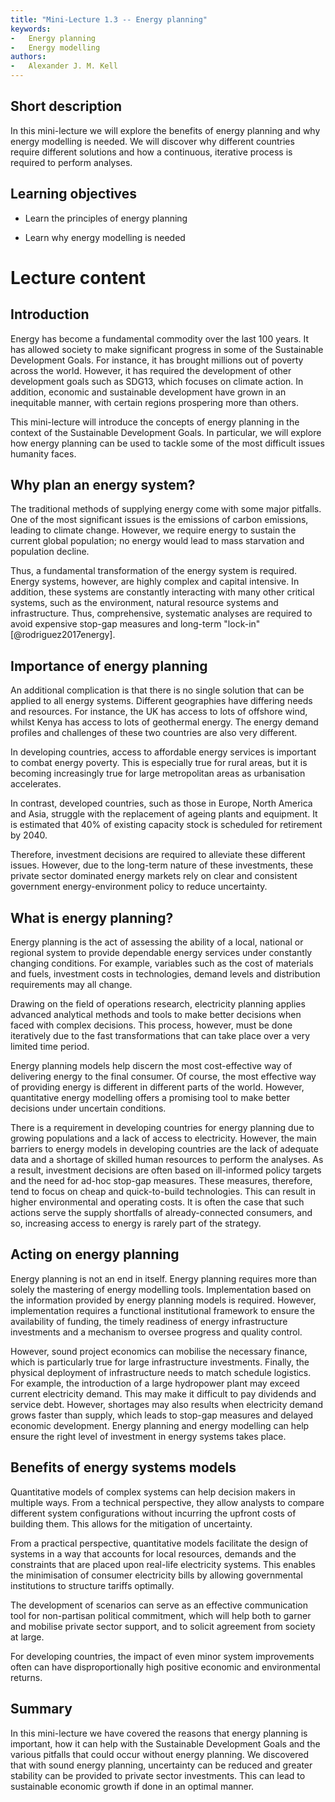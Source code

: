```yaml
---
title: "Mini-Lecture 1.3 -- Energy planning"
keywords:
-   Energy planning
-   Energy modelling
authors:
-   Alexander J. M. Kell
---
```


## Short description

In this mini-lecture we will explore the benefits of energy planning and why energy modelling is needed. We will discover why different countries require different solutions and how a continuous, iterative process is required to perform analyses.

## Learning objectives

- Learn the principles of energy planning

- Learn why energy modelling is needed

# Lecture content

## Introduction

Energy has become a fundamental commodity over the last 100 years. It has allowed society to make significant progress in some of the Sustainable Development Goals. For instance, it has brought millions out of poverty across the world. However, it has required the development of other development goals such as SDG13, which focuses on climate action. In addition, economic and sustainable development have grown in an inequitable manner, with certain regions prospering more than others.

This mini-lecture will introduce the concepts of energy planning in the context of the Sustainable Development Goals. In particular, we will explore how energy planning can be used to tackle some of the most difficult issues humanity faces.

## Why plan an energy system?

The traditional methods of supplying energy come with some major pitfalls. One of the most significant issues is the emissions of carbon emissions, leading to climate change. However, we require energy to sustain the current global population; no energy would lead to mass starvation and population decline.

Thus, a fundamental transformation of the energy system is required. Energy systems, however, are highly complex and capital intensive. In addition, these systems are constantly interacting with many other critical systems, such as the environment, natural resource systems and infrastructure. Thus, comprehensive, systematic analyses are required to avoid expensive stop-gap measures and long-term "lock-in" [@rodriguez2017energy].

## Importance of energy planning

An additional complication is that there is no single solution that can be applied to all energy systems. Different geographies have differing needs and resources. For instance, the UK has access to lots of offshore wind, whilst Kenya has access to lots of geothermal energy. The energy demand profiles and challenges of these two countries are also very different.

In developing countries, access to affordable energy services is important to combat energy poverty. This is especially true for rural areas, but it is becoming increasingly true for large metropolitan areas as urbanisation accelerates.

In contrast, developed countries, such as those in Europe, North America and Asia, struggle with the replacement of ageing plants and equipment. It is estimated that 40% of existing capacity stock is scheduled for retirement by 2040.

Therefore, investment decisions are required to alleviate these different issues. However, due to the long-term nature of these investments, these private sector dominated energy markets rely on clear and consistent government energy-environment policy to reduce uncertainty.

## What is energy planning?

Energy planning is the act of assessing the ability of a local, national or regional system to provide dependable energy services under constantly changing conditions. For example, variables such as the cost of materials and fuels, investment costs in technologies, demand levels and distribution requirements may all change.

Drawing on the field of operations research, electricity planning applies advanced analytical methods and tools to make better decisions when faced with complex decisions. This process, however, must be done iteratively due to the fast transformations that can take place over a very limited time period.

Energy planning models help discern the most cost-effective way of delivering energy to the final consumer. Of course, the most effective way of providing energy is different in different parts of the world. However, quantitative energy modelling offers a promising tool to make better decisions under uncertain conditions.

There is a requirement in developing countries for energy planning
due to growing populations and a lack of access to electricity. However, the main barriers to energy models in developing countries are the lack of adequate data and a shortage of skilled human resources to perform the analyses. As a result, investment decisions are often based on ill-informed policy targets and the need for ad-hoc stop-gap measures. These measures, therefore, tend to focus on cheap and quick-to-build technologies. This can result in higher environmental and operating costs. It is often the case that such actions serve the supply shortfalls of already-connected consumers, and so, increasing access to energy is rarely part of the strategy.

## Acting on energy planning

Energy planning is not an end in itself. Energy planning requires more than solely the mastering of energy modelling tools. Implementation based on the information provided by energy planning models is required. However, implementation requires a functional institutional framework to ensure the availability of funding, the timely readiness of energy infrastructure investments and a mechanism to oversee progress and quality control.

However, sound project economics can mobilise the necessary finance, which is particularly true for large infrastructure investments. Finally, the physical deployment of infrastructure needs to match schedule logistics. For example, the introduction of a large hydropower plant may exceed current electricity demand. This may make it difficult to pay dividends and service debt. However, shortages may also results when electricity demand grows faster than supply, which leads to stop-gap measures and delayed economic development. Energy planning and energy modelling can help ensure the right level of investment in energy systems takes place.

## Benefits of energy systems models

Quantitative models of complex systems can help decision makers in multiple ways. From a technical perspective, they allow analysts to compare different system configurations without incurring the upfront costs of building them. This allows for the mitigation of uncertainty.

From a practical perspective, quantitative models facilitate the design of systems in a way that accounts for local resources, demands and the constraints that are placed upon real-life electricity systems. This enables the minimisation of consumer electricity bills by allowing governmental institutions to structure tariffs optimally.

The development of scenarios can serve as an effective communication tool for non-partisan political commitment, which will help both to garner and mobilise private sector support, and to solicit agreement from society at large.

For developing countries, the impact of even minor system improvements often can have disproportionally high positive economic and environmental returns.

## Summary

In this mini-lecture we have covered the reasons that energy planning is important, how it can help with the Sustainable Development Goals and the various pitfalls that could occur without energy planning. We discovered that with sound energy planning, uncertainty can be reduced and greater stability can be provided to private sector investments. This can lead to sustainable economic growth if done in an optimal manner.
